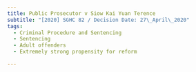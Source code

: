 ```yaml
---
title: Public Prosecutor v Siow Kai Yuan Terence
subtitle: "[2020] SGHC 82 / Decision Date: 27\_April\_2020"
tags:
  - Criminal Procedure and Sentencing
  - Sentencing
  - Adult offenders
  - Extremely strong propensity for reform

---
```

